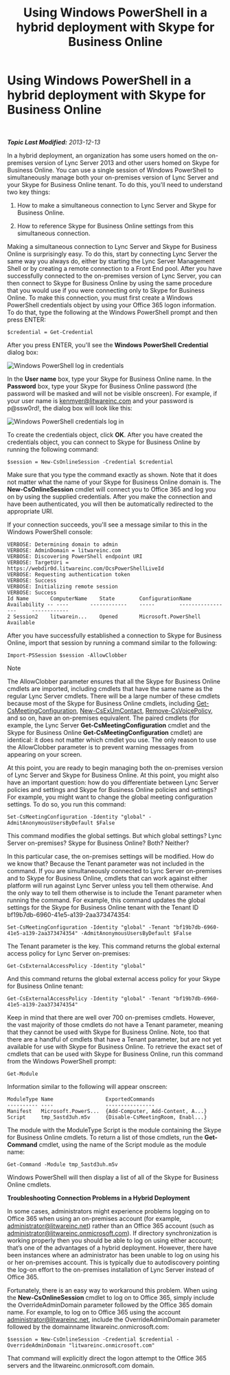 ﻿---
title: Using Windows PowerShell in a hybrid deployment with Skype for Business Online
TOCTitle: Using Windows PowerShell in a hybrid deployment
ms:assetid: b19625d4-4b68-403c-a072-5296aa590556
ms:mtpsurl: https://technet.microsoft.com/en-us/library/Dn362835(v=OCS.15)
ms:contentKeyID: 56558854
ms.date: 05/04/2015
mtps_version: v=OCS.15
---

<div data-xmlns="http://www.w3.org/1999/xhtml">

<div class="topic" data-xmlns="http://www.w3.org/1999/xhtml" data-msxsl="urn:schemas-microsoft-com:xslt" data-cs="http://msdn.microsoft.com/en-us/">

<div data-asp="http://msdn2.microsoft.com/asp">

# Using Windows PowerShell in a hybrid deployment with Skype for Business Online

</div>

<div id="mainSection">

<div id="mainBody">

<span> </span>

_**Topic Last Modified:** 2013-12-13_

In a hybrid deployment, an organization has some users homed on the on-premises version of Lync Server 2013 and other users homed on Skype for Business Online. You can use a single session of Windows PowerShell to simultaneously manage both your on-premises version of Lync Server and your Skype for Business Online tenant. To do this, you'll need to understand two key things:

1.  How to make a simultaneous connection to Lync Server and Skype for Business Online.

2.  How to reference Skype for Business Online settings from this simultaneous connection.

Making a simultaneous connection to Lync Server and Skype for Business Online is surprisingly easy. To do this, start by connecting Lync Server the same way you always do, either by starting the Lync Server Management Shell or by creating a remote connection to a Front End pool. After you have successfully connected to the on-premises version of Lync Server, you can then connect to Skype for Business Online by using the same procedure that you would use if you were connecting only to Skype for Business Online. To make this connection, you must first create a Windows PowerShell credentials object by using your Office 365 logon information. To do that, type the following at the Windows PowerShell prompt and then press ENTER:

    $credential = Get-Credential

After you press ENTER, you'll see the **Windows PowerShell Credential** dialog box:

![Windows PowerShell log in credentials](images/Dn362835.0f04e0a1-c9d6-4341-a0bb-ef721c4815fd(OCS.15).png "Windows PowerShell log in credentials")

In the **User name** box, type your Skype for Business Online name. In the **Password** box, type your Skype for Business Online password (the password will be masked and will not be visible onscreen). For example, if your user name is kenmyer@litwareinc.com and your password is p@ssw0rd\!, the dialog box will look like this:

![Windows PowerShell credentials log in](images/Dn362835.85977a0e-b14a-4aec-a45e-8548e9c9f691(OCS.15).png "Windows PowerShell credentials log in")

To create the credentials object, click **OK**. After you have created the credentials object, you can connect to Skype for Business Online by running the following command:

    $session = New-CsOnlineSession -Credential $credential

Make sure that you type the command exactly as shown. Note that it does not matter what the name of your Skype for Business Online domain is. The **New-CsOnlineSession** cmdlet will connect you to Office 365 and log you on by using the supplied credentials. After you make the connection and have been authenticated, you will then be automatically redirected to the appropriate URI.

If your connection succeeds, you'll see a message similar to this in the Windows PowerShell console:

    VERBOSE: Determining domain to admin
    VERBOSE: AdminDomain = litwareinc.com
    VERBOSE: Discovering PowerShell endpoint URI
    VERBOSE: TargetUri = https://webdir0d.litwareinc.com/OcsPowerShellLiveId
    VERBOSE: Requesting authentication token
    VERBOSE: Success
    VERBOSE: Initializing remote session
    VERBOSE: Success
    Id Name       ComputerName    State        ConfigurationName     Availability -- ----       ------------    -----        -----------------     ------------
    2 Session2    litwarein...    Opened       Microsoft.PowerShell  Available

After you have successfully established a connection to Skype for Business Online, import that session by running a command similar to the following:

    Import-PSSession $session -AllowClobber

<div class="alert">


> [!NOTE]
> The AllowClobber parameter ensures that all the Skype for Business Online cmdlets are imported, including cmdlets that have the same name as the regular Lync Server cmdlets. There will be a large number of these cmdlets because most of the Skype for Business Online cmdlets, including <A href="get-csmeetingconfiguration.md">Get-CsMeetingConfiguration</A>, <A href="new-csexumcontact.md">New-CsExUmContact</A>, <A href="remove-csvoicepolicy.md">Remove-CsVoicePolicy</A>, and so on, have an on-premises equivalent. The paired cmdlets (for example, the Lync Server <STRONG>Get-CsMeetingConfiguration</STRONG> cmdlet and the Skype for Business Online <STRONG>Get-CsMeetingConfiguration</STRONG> cmdlet) are identical: it does not matter which cmdlet you use. The only reason to use the AllowClobber parameter is to prevent warning messages from appearing on your screen.



</div>

At this point, you are ready to begin managing both the on-premises version of Lync Server and Skype for Business Online. At this point, you might also have an important question: how do you differentiate between Lync Server policies and settings and Skype for Business Online policies and settings? For example, you might want to change the global meeting configuration settings. To do so, you run this command:

    Set-CsMeetingConfiguration -Identity "global" -AdmitAnonymousUsersByDefault $False

This command modifies the global settings. But which global settings? Lync Server on-premises? Skype for Business Online? Both? Neither?

In this particular case, the on-premises settings will be modified. How do we know that? Because the Tenant parameter was not included in the command. If you are simultaneously connected to Lync Server on-premises and to Skype for Business Online, cmdlets that can work against either platform will run against Lync Server unless you tell them otherwise. And the only way to tell them otherwise is to include the Tenant parameter when running the command. For example, this command updates the global settings for the Skype for Business Online tenant with the Tenant ID bf19b7db-6960-41e5-a139-2aa373474354:

    Set-CsMeetingConfiguration -Identity "global" -Tenant "bf19b7db-6960-41e5-a139-2aa373474354" -AdmitAnonymousUsersByDefault $False

The Tenant parameter is the key. This command returns the global external access policy for Lync Server on-premises:

    Get-CsExternalAccessPolicy -Identity "global"

And this command returns the global external access policy for your Skype for Business Online tenant:

    Get-CsExternalAccessPolicy -Identity "global" -Tenant "bf19b7db-6960-41e5-a139-2aa373474354"

Keep in mind that there are well over 700 on-premises cmdlets. However, the vast majority of those cmdlets do not have a Tenant parameter, meaning that they cannot be used with Skype for Business Online. Note, too that there are a handful of cmdlets that have a Tenant parameter, but are not yet available for use with Skype for Business Online. To retrieve the exact set of cmdlets that can be used with Skype for Business Online, run this command from the Windows PowerShell prompt:

    Get-Module

Information similar to the following will appear onscreen:

    ModuleType Name                 ExportedCommands
    ---------- ----                 ----------------
    Manifest   Microsoft.PowerS...  {Add-Computer, Add-Content, A...}
    Script     tmp_5astd3uh.m5v     {Disable-CsMeetingRoom, Enabl...}

The module with the ModuleType Script is the module containing the Skype for Business Online cmdlets. To return a list of those cmdlets, run the **Get-Command** cmdlet, using the name of the Script module as the module name:

    Get-Command -Module tmp_5astd3uh.m5v

Windows PowerShell will then display a list of all of the Skype for Business Online cmdlets.

**Troubleshooting Connection Problems in a Hybrid Deployment**

In some cases, administrators might experience problems logging on to Office 365 when using an on-premises account (for example, administrator@litwareinc.net) rather than an Office 365 account (such as administrator@litwareinc.onmicrosoft.com). If directory synchronization is working properly then you should be able to log on using either account; that’s one of the advantages of a hybrid deployment. However, there have been instances where an administrator has been unable to log on using his or her on-premises account. This is typically due to autodiscovery pointing the log-on effort to the on-premises installation of Lync Server instead of Office 365.

Fortunately, there is an easy way to workaround this problem. When using the **New-CsOnlineSession** cmdlet to log on to Office 365, simply include the OverrideAdminDomain parameter followed by the Office 365 domain name. For example, to log on to Office 365 using the account administrator@litwareinc.net, include the OverrideAdminDomain parameter followed by the domainname litwareinc.onmicrosoft.com:

    $session = New-CsOnlineSession -Credential $credential -OverrideAdminDomain "litwareinc.onmicrosoft.com"

That command will explicitly direct the logon attempt to the Office 365 servers and the litwareinc.onmicrosoft.com domain.

</div>

<span> </span>

</div>

</div>

</div>


